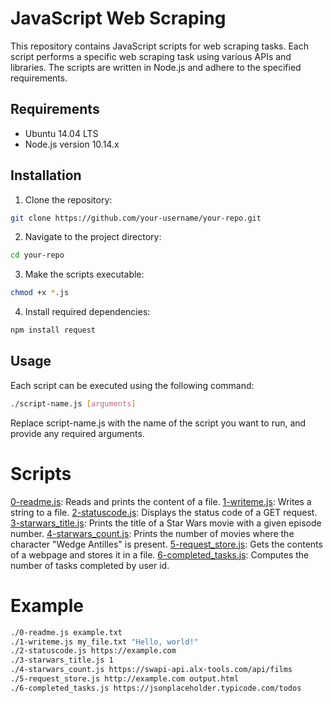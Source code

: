 # JavaScript Web Scraping

This repository contains JavaScript scripts for web scraping tasks. Each script performs a specific web scraping task using various APIs and libraries. The scripts are written in Node.js and adhere to the specified requirements.

## Requirements

- Ubuntu 14.04 LTS
- Node.js version 10.14.x

## Installation

1. Clone the repository:
```bash
git clone https://github.com/your-username/your-repo.git
```
2. Navigate to the project directory:
```bash
cd your-repo
```
3. Make the scripts executable:
```bash
chmod +x *.js
```
4. Install required dependencies:
```bash
npm install request
```

## Usage
Each script can be executed using the following command:
```bash
./script-name.js [arguments]
```

Replace script-name.js with the name of the script you want to run, and provide any required arguments.

# Scripts
[0-readme.js](./0-readme.js): Reads and prints the content of a file.
[1-writeme.js](./1-writeme.js): Writes a string to a file.
[2-statuscode.js](./2-statuscode.js): Displays the status code of a GET request.
[3-starwars_title.js](./3-starwars_title.js): Prints the title of a Star Wars movie with a given episode number.
[4-starwars_count.js](./4-starwars_count.js): Prints the number of movies where the character "Wedge Antilles" is present.
[5-request_store.js](./5-request_store.js): Gets the contents of a webpage and stores it in a file.
[6-completed_tasks.js](./6-complete_tasks.js): Computes the number of tasks completed by user id.

# Example
```bash
./0-readme.js example.txt
./1-writeme.js my_file.txt "Hello, world!"
./2-statuscode.js https://example.com
./3-starwars_title.js 1
./4-starwars_count.js https://swapi-api.alx-tools.com/api/films
./5-request_store.js http://example.com output.html
./6-completed_tasks.js https://jsonplaceholder.typicode.com/todos
```
